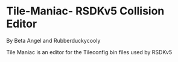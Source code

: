 # Tile-Maniac- RSDKv5 Collision Editor
By Beta Angel and Rubberduckycooly

Tile Maniac is an editor for the Tileconfig.bin files used by RSDKv5
